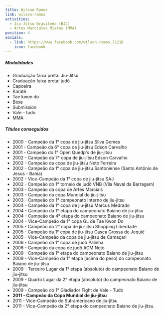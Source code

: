 ```yaml
---
title: Wilson Ramos
link: wilson-ramos
activities:
  - Jiu Jitsu Brasileño (BJJ)
  - Artes Marciales Mixtas (MMA)
position: 4
socials:
  - link: https://www.facebook.com/wilson.ramos.71216
    icon: facebook
---
```

<h5>Modalidades</h5>
<ul>
  <li>Graduação faixa preta: Jiu-Jitsu</li>
  <li>Graduação faixa preta: judô</li>
  <li>Capoeira</li>
  <li>Karatê</li>
  <li>Tae kwon do</li>
  <li>Boxe</li>
  <li>Submission</li>
  <li>Vale – tudo</li>
  <li>MMA</li>
</ul>

<h5>Títulos conseguidos</h5>
<ul>
  <li>2000 - Campeão da 1° copa de jiu-jitsu Silva Gomes</li>
  <li>2001 - Campeão da 6° copa de jiu-jitsu Edson Carvalho</li>
  <li>2001 - Campeão do 1° Open Quedp's de jiu-jitsu</li>
  <li>2002 - Campeão da 7° copa de jiu-jitsu Edson Carvalho</li>
  <li>2002 - Campeão da copa de jiu-jitsu Neto Ferreira</li>
  <li>2002 - Campeão da 1° copa de jiu-jitsu Santoniense (Santo Antônio de Jesus - Bahia)</li>
  <li>2002 - Vice-Campeão da 1° copa de jiu-jitsu SAJ</li>
  <li>2002 - Campeão do 1° torneio de judô VNB (Vila Naval da Barragem)</li>
  <li>2003 - Campeão da copa de Artes Marciais</li>
  <li>2003 - Campeão da copa Mundial de jiu-jitsu</li>
  <li>2003 - Campeão do 1° campeonato Interno de jiu-jitsu</li>
  <li>2004 - Campeão da 1° copa de jiu-jitsu Marcus Medrado</li>
  <li>2004 - Campeão da 1° etapa do campeonato Baiano de jiu-jitsu</li>
  <li>2004 - Campeão da 4° etapa do campeonato Baiano de jiu-jitsu</li>
  <li>2004 - Vice-Campeão da 1° copa GL de Tae Kwon Do</li>
  <li>2005 - Campeão da 2° copa de jiu-jitsu Shopping Liberdade</li>
  <li>2005 - Campeão da 1° copa de jiu-jitsu Casca Grossa de Jequié</li>
  <li>2005 - Vice-Campeão da copa de jiu-jitsu de Camaçari</li>
  <li>2006 - Campeão da 1° copa de judô Palinha</li>
  <li>2006 - Campeão da copa de judô ACM Neto</li>
  <li>2009 - Campeão da 1° etapa do campeonato Baiano de jiu-jitsu</li>
  <li>2009 - Vice-Campeão da 1° etapa (acima do peso) do campeonato Baiano de jiu-jitsu</li>
  <li>2009 - Terceiro Lugar da 1° etapa (absoluto) do campeonato Baiano de jiu-jitsu</li>
  <li>2009 - Quarto Lugar da 2° etapa (absoluto) do campeonato Baiano de jiu-jitsu</li>
  <li>2009 - Campeão do 1° Gladiador Fight de Vale - Tudo</li>
  <li><strong>2011 - Campeão da Copa Mundial de jiu-jitsu</strong></li>
  <li>2011 - Vice-Campeão do Sul-americano de jiu-jitsu</li>
  <li>2011 - Vice-Campeão da 2° etapa do campeonato Baiano de jiu-jitsu.</li>
